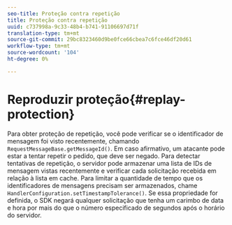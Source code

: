 ```yaml
---
seo-title: Proteção contra repetição
title: Proteção contra repetição
uuid: c737998a-9c33-48b4-b741-91106697d71f
translation-type: tm+mt
source-git-commit: 29bc8323460d9be0fce66cbea7c6fce46df20d61
workflow-type: tm+mt
source-wordcount: '104'
ht-degree: 0%

---
```



# Reproduzir proteção{#replay-protection}

Para obter proteção de repetição, você pode verificar se o identificador de mensagem foi visto recentemente, chamando `RequestMessageBase.getMessageId()`. Em caso afirmativo, um atacante pode estar a tentar repetir o pedido, que deve ser negado. Para detectar tentativas de repetição, o servidor pode armazenar uma lista de IDs de mensagem vistas recentemente e verificar cada solicitação recebida em relação à lista em cache. Para limitar a quantidade de tempo que os identificadores de mensagens precisam ser armazenados, chame `HandlerConfiguration.setTimestampTolerance()`. Se essa propriedade for definida, o SDK negará qualquer solicitação que tenha um carimbo de data e hora por mais do que o número especificado de segundos após o horário do servidor.
